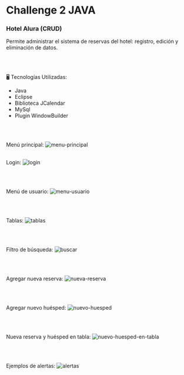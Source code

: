 <h1>Challenge 2 JAVA</h1>
<h3>Hotel Alura (CRUD)</h3>
Permite administrar el sistema de reservas del hotel: registro, edición y eliminación de datos.

<br><br>

🖥️ Tecnologías Utilizadas:

- Java
- Eclipse
- Biblioteca JCalendar
- MySql
- Plugin WindowBuilder

<br><br>

Menú principal:
![menu-principal](https://user-images.githubusercontent.com/98430219/191644259-6a9499a9-b2bf-4379-a07f-daf7d5504814.png)
<br><br>

Login:
![login](https://user-images.githubusercontent.com/98430219/191644309-062fd69e-a756-4d72-95ca-6e08a1a4b13b.png)

<br><br>

Menú de usuario:
![menu-usuario](https://user-images.githubusercontent.com/98430219/191644321-c7f14efb-171b-4627-baf6-9398f3407ac4.png)

<br><br>

Tablas:
![tablas](https://user-images.githubusercontent.com/98430219/191644329-9d9f28f0-4dda-41eb-8b2b-598b6eb9c5d0.png)

<br><br>

Filtro de búsqueda:
![buscar](https://user-images.githubusercontent.com/98430219/191644345-f455e21c-8809-46b2-aba6-336ec13df1b8.png)

<br><br>

Agregar nueva reserva:
![nueva-reserva](https://user-images.githubusercontent.com/98430219/191649434-72e8195d-85ea-4c38-92e2-f91f943620a9.png)

<br><br>

Agregar nuevo huésped:
![nuevo-huesped](https://user-images.githubusercontent.com/98430219/191644363-f896aecd-fdf5-40ed-9880-ac6b4c8fac4c.png)

<br><br>

Nueva reserva y huésped en tabla:
![nuevo-huesped-en-tabla](https://user-images.githubusercontent.com/98430219/191644387-c85ea100-bb4d-4e51-94c6-823dfc27bfa4.png)

<br><br>

Ejemplos de alertas:
![alertas](https://user-images.githubusercontent.com/98430219/191645526-a62ab5ad-3603-40f5-aa32-c0fff86228e2.png)

<br><br>
